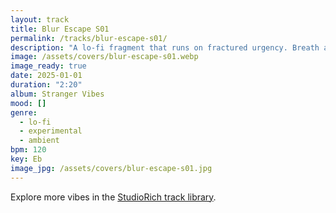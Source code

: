 ```yaml
---
layout: track
title: Blur Escape S01
permalink: /tracks/blur-escape-s01/
description: "A lo‑fi fragment that runs on fractured urgency. Breath and wind set the tone before warped drums and fast Rhodes layers kick in, chasing momentum through haze. A sudden tape‑pitch spike fractures the flow, collapsing into an ambient static sweep. Fleeting, restless, and unresolved — the sound of trying to outrun your own echo."
image: /assets/covers/blur-escape-s01.webp
image_ready: true
date: 2025-01-01
duration: "2:20"
album: Stranger Vibes
mood: []
genre:
  - lo-fi
  - experimental
  - ambient
bpm: 120
key: Eb
image_jpg: /assets/covers/blur-escape-s01.jpg
---
```


Explore more vibes in the [StudioRich track library](/tracks/).
